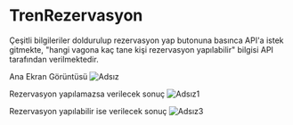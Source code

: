 # TrenRezervasyon

Çeşitli bilgileriler doldurulup rezervasyon yap butonuna basınca API'a istek gitmekte, "hangi vagona kaç tane kişi rezervasyon yapılabilir" bilgisi API tarafından verilmektedir.

Ana Ekran Görüntüsü
![Adsız](https://user-images.githubusercontent.com/38592489/132992520-0529206f-fa08-4ddd-b516-4407bf02ad1a.png)

Rezervasyon yapılamazsa verilecek sonuç
![Adsız1](https://user-images.githubusercontent.com/38592489/132992561-9e6c4f12-b249-4b30-842f-5a1c30c3763e.png)

Rezervasyon yapılabilir ise verilecek sonuç
![Adsız3](https://user-images.githubusercontent.com/38592489/132992583-4c9c32c6-5b76-40d5-a408-33fa0f054b52.png)

